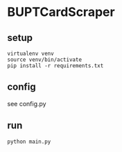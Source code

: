 # BUPTCardScraper

## setup
```
virtualenv venv
source venv/bin/activate
pip install -r requirements.txt
```

## config
see config.py

## run
`python main.py`